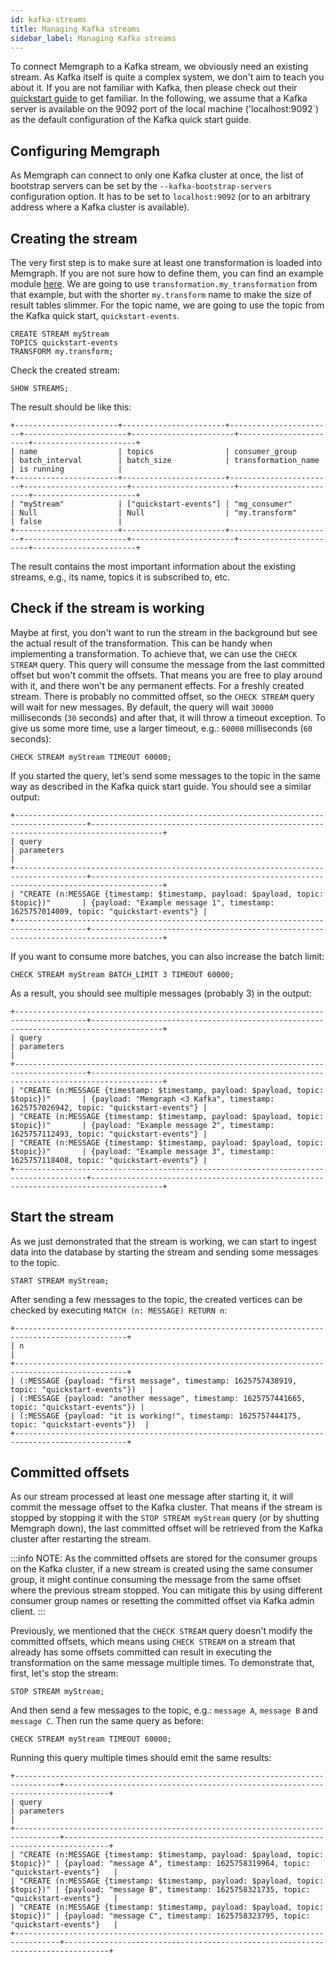 ```yaml
---
id: kafka-streams
title: Managing Kafka streams
sidebar_label: Managing Kafka streams
---
```


To connect Memgraph to a Kafka stream, we obviously need an existing stream.
As Kafka itself is quite a complex system, we don't aim to teach you about
it. If you are not familiar with Kafka, then please check out their [quickstart
guide](https://kafka.apache.org/quickstart) to get familiar. In the
following, we assume that a Kafka server is available on the 9092 port of
the local machine ('localhost:9092`) as the default configuration of the Kafka
quick start guide.

## Configuring Memgraph

As Memgraph can connect to only one Kafka cluster at once, the list of
bootstrap servers can be set by the `--kafka-bootstrap-servers`
configuration option. It has to be set to `localhost:9092` (or to an
arbitrary address where a Kafka cluster is available).

## Creating the stream

The very first step is to make sure at least one transformation is loaded into
Memgraph. If you are not sure how to define them, you can find an example
module
[here](/database-functionalities/streams/implement-transformation-module.md).
We are going to use `transformation.my_transformation` from that example, but
with the shorter `my.transform` name to make the size of result tables slimmer.
For the topic name, we are going to use the topic from the Kafka quick start,
`quickstart-events`.

```cypher
CREATE STREAM myStream
TOPICS quickstart-events
TRANSFORM my.transform;
```

Check the created stream:

```cypher
SHOW STREAMS;
```

The result should be like this:

```plaintext
+-----------------------+-----------------------+-----------------------+-----------------------+-----------------------+-----------------------+-----------------------+
| name                  | topics                | consumer_group        | batch_interval        | batch_size            | transformation_name   | is running            |
+-----------------------+-----------------------+-----------------------+-----------------------+-----------------------+-----------------------+-----------------------+
| "myStream"            | ["quickstart-events"] | "mg_consumer"         | Null                  | Null                  | "my.transform"        | false                 |
+-----------------------+-----------------------+-----------------------+-----------------------+-----------------------+-----------------------+-----------------------+

```

The result contains the most important information about the existing streams,
e.g., its name, topics it is subscribed to, etc.

## Check if the stream is working

Maybe at first, you don't want to run the stream in the background but see the
actual result of the transformation. This can be handy when implementing a
transformation. To achieve that, we can use the `CHECK STREAM` query. This query
will consume the message from the last committed offset but won't commit the
offsets. That means you are free to play around with it, and there won't be any
permanent effects. For a freshly created stream. There is probably no committed
offset, so the `CHECK STREAM` query will wait for new messages. By default, the
query will wait `30000` milliseconds (`30` seconds) and after that, it will
throw a timeout exception. To give us some more time, use a larger timeout,
e.g.: `60000` milliseconds (`60` seconds):

```cypher
CHECK STREAM myStream TIMEOUT 60000;
```

If you started the query, let's send some messages to the topic in the same way
as described in the Kafka quick start guide. You should see a similar output:

```plaintext
+--------------------------------------------------------------------------------------+--------------------------------------------------------------------------------------+
| query                                                                                | parameters                                                                           |
+--------------------------------------------------------------------------------------+--------------------------------------------------------------------------------------+
| "CREATE (n:MESSAGE {timestamp: $timestamp, payload: $payload, topic: $topic})"       | {payload: "Example message 1", timestamp: 1625757014009, topic: "quickstart-events"} |
+--------------------------------------------------------------------------------------+--------------------------------------------------------------------------------------+
```

If you want to consume more batches, you can also increase the batch limit:

```cypher
CHECK STREAM myStream BATCH_LIMIT 3 TIMEOUT 60000;
```

As a result, you should see multiple messages (probably 3) in the output:

```plaintext
+--------------------------------------------------------------------------------------+--------------------------------------------------------------------------------------+
| query                                                                                | parameters                                                                           |
+--------------------------------------------------------------------------------------+--------------------------------------------------------------------------------------+
| "CREATE (n:MESSAGE {timestamp: $timestamp, payload: $payload, topic: $topic})"       | {payload: "Memgraph <3 Kafka", timestamp: 1625757026942, topic: "quickstart-events"} |
| "CREATE (n:MESSAGE {timestamp: $timestamp, payload: $payload, topic: $topic})"       | {payload: "Example message 2", timestamp: 1625757112493, topic: "quickstart-events"} |
| "CREATE (n:MESSAGE {timestamp: $timestamp, payload: $payload, topic: $topic})"       | {payload: "Example message 3", timestamp: 1625757118408, topic: "quickstart-events"} |
+--------------------------------------------------------------------------------------+--------------------------------------------------------------------------------------+
```

## Start the stream

As we just demonstrated that the stream is working, we can start to ingest data
into the database by starting the stream and sending some messages to the topic.

```
START STREAM myStream;
```

After sending a few messages to the topic, the created vertices can be checked
by executing `MATCH (n: MESSAGE) RETURN n`:

```plaintext
+-----------------------------------------------------------------------------------------------+
| n                                                                                             |
+-----------------------------------------------------------------------------------------------+
| (:MESSAGE {payload: "first message", timestamp: 1625757438919, topic: "quickstart-events"})   |
| (:MESSAGE {payload: "another message", timestamp: 1625757441665, topic: "quickstart-events"}) |
| (:MESSAGE {payload: "it is working!", timestamp: 1625757444175, topic: "quickstart-events"})  |
+-----------------------------------------------------------------------------------------------+
```

## Committed offsets

As our stream processed at least one message after starting it, it will commit
the message offset to the Kafka cluster. That means if the stream is stopped
by stopping it with the `STOP STREAM myStream` query (or by shutting Memgraph
down), the last committed offset will be retrieved from the Kafka cluster after
restarting the stream.

:::info
NOTE: As the committed offsets are stored for the consumer groups on the Kafka
cluster, if a new stream is created using the same consumer group, it might
continue consuming the message from the same offset where the previous stream
stopped. You can mitigate this by using different consumer group names or
resetting the committed offset via Kafka admin client.
:::

Previously, we mentioned that the `CHECK STREAM` query doesn't modify the
committed offsets, which means using `CHECK STREAM` on a stream that already
has some offsets committed can result in executing the transformation on the
same message multiple times. To demonstrate that, first, let's stop the stream:

```cypher
STOP STREAM myStream;
```

And then send a few messages to the topic, e.g.: `message A`, `message B` and
`message C`. Then run the same query as before:

```cypher
CHECK STREAM myStream TIMEOUT 60000;
```

Running this query multiple times should emit the same results:

```plaintext
+--------------------------------------------------------------------------------+--------------------------------------------------------------------------------+
| query                                                                          | parameters                                                                     |
+--------------------------------------------------------------------------------+--------------------------------------------------------------------------------+
| "CREATE (n:MESSAGE {timestamp: $timestamp, payload: $payload, topic: $topic})" | {payload: "message A", timestamp: 1625758319964, topic: "quickstart-events"}   |
| "CREATE (n:MESSAGE {timestamp: $timestamp, payload: $payload, topic: $topic})" | {payload: "message B", timestamp: 1625758321735, topic: "quickstart-events"}   |
| "CREATE (n:MESSAGE {timestamp: $timestamp, payload: $payload, topic: $topic})" | {payload: "message C", timestamp: 1625758323795, topic: "quickstart-events"}   |
+--------------------------------------------------------------------------------+--------------------------------------------------------------------------------+
```
